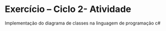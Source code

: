 # Exercício – Ciclo 2- Atividade
Implementação do diagrama de classes na linguagem de programação c#
